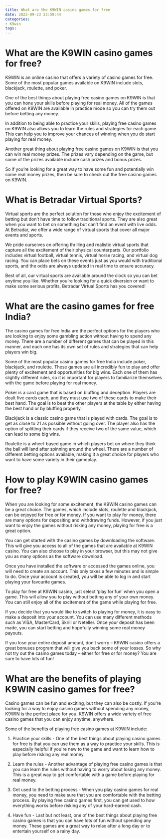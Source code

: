 ```yaml
---
title: What are the K9WIN casino games for free
date: 2022-09-23 23:59:44
categories:
- K9win
tags:
---
```



#  What are the K9WIN casino games for free?

K9WIN is an online casino that offers a variety of casino games for free. Some of the most popular games available on K9WIN include slots, blackjack, roulette, and poker.

One of the best things about playing free casino games on K9WIN is that you can hone your skills before playing for real money. All of the games offered on K9WIN are available in practice mode so you can try them out before betting any money.

In addition to being able to practice your skills, playing free casino games on K9WIN also allows you to learn the rules and strategies for each game. This can help you to improve your chances of winning when you do start playing for real money.

Another great thing about playing free casino games on K9WIN is that you can win real money prizes. The prizes vary depending on the game, but some of the prizes available include cash prizes and bonus prizes.

So if you’re looking for a great way to have some fun and potentially win some real money prizes, then be sure to check out the free casino games on K9WIN.

#  What is Betradar Virtual Sports?

Virtual sports are the perfect solution for those who enjoy the excitement of betting but don’t have time to follow traditional sports. They are also great when you want to bet on something but can’t find an event with live odds. At Betradar, we offer a wide range of virtual sports that cover all major events and sports.

We pride ourselves on offering thrilling and realistic virtual sports that capture all the excitement of their physical counterparts. Our portfolio includes virtual football, virtual tennis, virtual horse racing, and virtual dog racing. You can place bets on these events just as you would with traditional sports, and the odds are always updated in real time to ensure accuracy.

Best of all, our virtual sports are available around the clock so you can bet anytime you like. Whether you’re looking for a quick diversion or want to make some serious profits, Betradar Virtual Sports has you covered!

#  What are the casino games for free India?

The casino games for free India are the perfect options for the players who are looking to enjoy some gambling action without having to spend any money. There are a number of different games that can be played in this manner, and each one has its own set of rules and strategies that can help players win big.

Some of the most popular casino games for free India include poker, blackjack, and roulette. These games are all incredibly fun to play and offer plenty of excitement and opportunities for big wins. Each one of them has slightly different rules, so it is important for players to familiarize themselves with the game before playing for real money.

Poker is a card game that is based on bluffing and deception. Players are dealt five cards each, and they must use two of these cards to make their best hand. The goal is to beat the other players at the table by either having the best hand or by bluffing properly.

Blackjack is a classic casino game that is played with cards. The goal is to get as close to 21 as possible without going over. The player also has the option of splitting their cards if they receive two of the same value, which can lead to some big wins.

Roulette is a wheel-based game in which players bet on where they think the ball will land after spinning around the wheel. There are a number of different betting options available, making it a great choice for players who want to have some variety in their gameplay.

#  How to play K9WIN casino games for free?

When you are looking for some excitement, the K9WIN casino games can be a great choice. The games, which include slots, roulette and blackjack, can be enjoyed for free or for money. If you want to play for money, there are many options for depositing and withdrawing funds. However, if you just want to enjoy the games without risking any money, playing for free is a great option.

You can get started with the casino games by downloading the software. This will give you access to all of the games that are available at K9WIN casino. You can also choose to play in your browser, but this may not give you as many options as the software download.

Once you have installed the software or accessed the games online, you will need to create an account. This only takes a few minutes and is simple to do. Once your account is created, you will be able to log in and start playing your favourite games.

To play for free at K9WIN casino, just select ‘play for fun’ when you open a game. This will allow you to play without betting any of your own money. You can still enjoy all of the excitement of the game while playing for free.

If you decide that you would like to switch to playing for money, it is easy to make a deposit into your account. You can use many different methods such as VISA, MasterCard, Skrill or Neteller. Once your deposit has been made, you can start betting and hopefully winning some real money payouts.

If you lose your entire deposit amount, don’t worry – K9WIN casino offers a great bonuses program that will give you back some of your losses. So why not try out the casino games today – either for free or for money? You are sure to have lots of fun!

#  What are the benefits of playing K9WIN casino games for free?

Casino games can be fun and exciting, but they can also be costly. If you're looking for a way to enjoy casino games without spending any money, K9WIN is the perfect place for you. K9WIN offers a wide variety of free casino games that you can enjoy anytime, anywhere.

Some of the benefits of playing free casino games at K9WIN include:

1. Practice your skills - One of the best things about playing casino games for free is that you can use them as a way to practice your skills. This is especially helpful if you're new to the game and want to learn how to play before risking any real money.

2. Learn the rules - Another advantage of playing free casino games is that you can learn the rules without having to worry about losing any money. This is a great way to get comfortable with a game before playing for real money.

3. Get used to the betting process - When you play casino games for real money, you need to make sure that you are comfortable with the betting process. By playing free casino games first, you can get used to how everything works before risking any of your hard-earned cash.

4. Have fun - Last but not least, one of the best things about playing free casino games is that you can have lots of fun without spending any money. These games are a great way to relax after a long day or to entertain yourself on a rainy day.